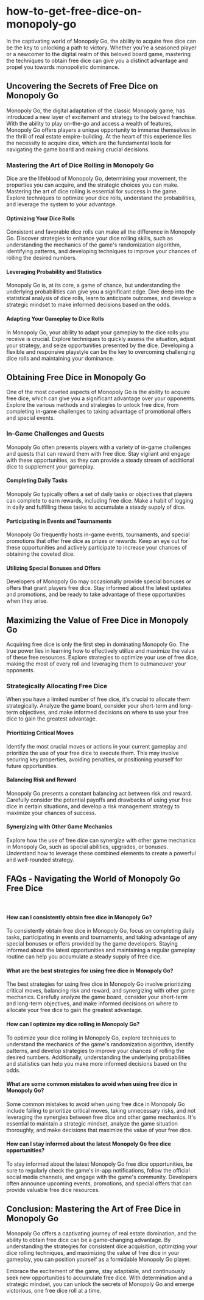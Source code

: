 # how-to-get-free-dice-on-monopoly-go
In the captivating world of Monopoly Go, the ability to acquire free dice can be the key to unlocking a path to victory. Whether you're a seasoned player or a newcomer to the digital realm of this beloved board game, mastering the techniques to obtain free dice can give you a distinct advantage and propel you towards monopolistic dominance.

<h2>Uncovering the Secrets of Free Dice on Monopoly Go</h2>
Monopoly Go, the digital adaptation of the classic Monopoly game, has introduced a new layer of excitement and strategy to the beloved franchise. With the ability to play on-the-go and access a wealth of features, Monopoly Go offers players a unique opportunity to immerse themselves in the thrill of real estate empire-building. At the heart of this experience lies the necessity to acquire dice, which are the fundamental tools for navigating the game board and making crucial decisions.

<h3>Mastering the Art of Dice Rolling in Monopoly Go</h3>
Dice are the lifeblood of Monopoly Go, determining your movement, the properties you can acquire, and the strategic choices you can make. Mastering the art of dice rolling is essential for success in the game. Explore techniques to optimize your dice rolls, understand the probabilities, and leverage the system to your advantage.
<h4>Optimizing Your Dice Rolls</h4>
<p>Consistent and favorable dice rolls can make all the difference in Monopoly Go. Discover strategies to enhance your dice rolling skills, such as understanding the mechanics of the game's randomization algorithm, identifying patterns, and developing techniques to improve your chances of rolling the desired numbers.</p>
<h4>Leveraging Probability and Statistics</h4>
<p>Monopoly Go is, at its core, a game of chance, but understanding the underlying probabilities can give you a significant edge. Dive deep into the statistical analysis of dice rolls, learn to anticipate outcomes, and develop a strategic mindset to make informed decisions based on the odds.</p>

<h4>Adapting Your Gameplay to Dice Rolls</h4>
<p>In Monopoly Go, your ability to adapt your gameplay to the dice rolls you receive is crucial. Explore techniques to quickly assess the situation, adjust your strategy, and seize opportunities presented by the dice. Developing a flexible and responsive playstyle can be the key to overcoming challenging dice rolls and maintaining your dominance.</p>
<h2>Obtaining Free Dice in Monopoly Go</h2>
<p>One of the most coveted aspects of Monopoly Go is the ability to acquire free dice, which can give you a significant advantage over your opponents. Explore the various methods and strategies to unlock free dice, from completing in-game challenges to taking advantage of promotional offers and special events.</p>
<h3>In-Game Challenges and Quests</h3>
<p>Monopoly Go often presents players with a variety of in-game challenges and quests that can reward them with free dice. Stay vigilant and engage with these opportunities, as they can provide a steady stream of additional dice to supplement your gameplay.</p>

<h4>Completing Daily Tasks</h4>
<p>Monopoly Go typically offers a set of daily tasks or objectives that players can complete to earn rewards, including free dice. Make a habit of logging in daily and fulfilling these tasks to accumulate a steady supply of dice.</p>
<h4>Participating in Events and Tournaments</h4>
<p>Monopoly Go frequently hosts in-game events, tournaments, and special promotions that offer free dice as prizes or rewards. Keep an eye out for these opportunities and actively participate to increase your chances of obtaining the coveted dice.</p>
<h4>Utilizing Special Bonuses and Offers</h4>
<p>Developers of Monopoly Go may occasionally provide special bonuses or offers that grant players free dice. Stay informed about the latest updates and promotions, and be ready to take advantage of these opportunities when they arise.</p>
<h2>Maximizing the Value of Free Dice in Monopoly Go</h2>
<p>Acquiring free dice is only the first step in dominating Monopoly Go. The true power lies in learning how to effectively utilize and maximize the value of these free resources. Explore strategies to optimize your use of free dice, making the most of every roll and leveraging them to outmaneuver your opponents.</p>

<h3>Strategically Allocating Free Dice</h3>
<p>When you have a limited number of free dice, it's crucial to allocate them strategically. Analyze the game board, consider your short-term and long-term objectives, and make informed decisions on where to use your free dice to gain the greatest advantage.</p>
<h4>Prioritizing Critical Moves</h4>
<p>Identify the most crucial moves or actions in your current gameplay and prioritize the use of your free dice to execute them. This may involve securing key properties, avoiding penalties, or positioning yourself for future opportunities.</p>
<h4>Balancing Risk and Reward</h4>
<p>Monopoly Go presents a constant balancing act between risk and reward. Carefully consider the potential payoffs and drawbacks of using your free dice in certain situations, and develop a risk management strategy to maximize your chances of success.</p>
<h4>Synergizing with Other Game Mechanics</h4>
<p>Explore how the use of free dice can synergize with other game mechanics in Monopoly Go, such as special abilities, upgrades, or bonuses. Understand how to leverage these combined elements to create a powerful and well-rounded strategy.</p>
<h2>FAQs - Navigating the World of Monopoly Go Free Dice</h2>
<p>&nbsp;</p>
<h4>How can I consistently obtain free dice in Monopoly Go?</h4>
<p>To consistently obtain free dice in Monopoly Go, focus on completing daily tasks, participating in events and tournaments, and taking advantage of any special bonuses or offers provided by the game developers. Staying informed about the latest opportunities and maintaining a regular gameplay routine can help you accumulate a steady supply of free dice.</p>

<h4>What are the best strategies for using free dice in Monopoly Go?</h4>
<p>The best strategies for using free dice in Monopoly Go involve prioritizing critical moves, balancing risk and reward, and synergizing with other game mechanics. Carefully analyze the game board, consider your short-term and long-term objectives, and make informed decisions on where to allocate your free dice to gain the greatest advantage.</p>
<h4>How can I optimize my dice rolling in Monopoly Go?</h4>
<p>To optimize your dice rolling in Monopoly Go, explore techniques to understand the mechanics of the game's randomization algorithm, identify patterns, and develop strategies to improve your chances of rolling the desired numbers. Additionally, understanding the underlying probabilities and statistics can help you make more informed decisions based on the odds.</p>
<h4>What are some common mistakes to avoid when using free dice in Monopoly Go?</h4>
<p>Some common mistakes to avoid when using free dice in Monopoly Go include failing to prioritize critical moves, taking unnecessary risks, and not leveraging the synergies between free dice and other game mechanics. It's essential to maintain a strategic mindset, analyze the game situation thoroughly, and make decisions that maximize the value of your free dice.</p>
<h4>How can I stay informed about the latest Monopoly Go free dice opportunities?</h4>
<p>To stay informed about the latest Monopoly Go free dice opportunities, be sure to regularly check the game's in-app notifications, follow the official social media channels, and engage with the game's community. Developers often announce upcoming events, promotions, and special offers that can provide valuable free dice resources.</p>
<h2>Conclusion: Mastering the Art of Free Dice in Monopoly Go</h2>
<p>Monopoly Go offers a captivating journey of real estate domination, and the ability to obtain free dice can be a game-changing advantage. By understanding the strategies for consistent dice acquisition, optimizing your dice rolling techniques, and maximizing the value of free dice in your gameplay, you can position yourself as a formidable Monopoly Go player.</p>
<p>Embrace the excitement of the game, stay adaptable, and continuously seek new opportunities to accumulate free dice. With determination and a strategic mindset, you can unlock the secrets of Monopoly Go and emerge victorious, one free dice roll at a time.</p>
